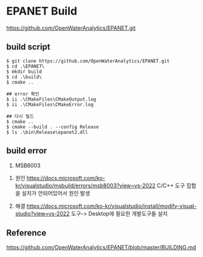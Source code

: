 # EPANET Build
https://github.com/OpenWaterAnalytics/EPANET.git

## build script
```
$ git clone https://github.com/OpenWaterAnalytics/EPANET.git
$ cd .\EPANET\
$ mkdir build
$ cd .\build\
$ cmake ..

## error 확인
$ ii .\CMakeFiles\CMakeOutput.log
$ ii .\CMakeFiles\CMakeError.log

## 다시 빌드
$ cmake ..
$ cmake --build . --config Release
$ ls .\bin\Release\epanet2.dll
```

## build error
1. MSB8003
1) 원인
https://docs.microsoft.com/ko-kr/visualstudio/msbuild/errors/msb8003?view=vs-2022
 C/C++ 도구 집합을 설치가 안되어있어서 원인 발생

2) 해결
https://docs.microsoft.com/ko-kr/visualstudio/install/modify-visual-studio?view=vs-2022
도구-> Desktop에 필요한 개발도구들 설치

## Reference
https://github.com/OpenWaterAnalytics/EPANET/blob/master/BUILDING.md
